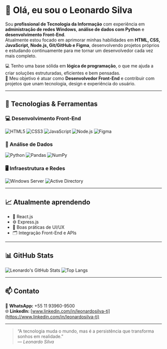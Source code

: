 # 👋 Olá, eu sou o Leonardo Silva

Sou **profissional de Tecnologia da Informação** com experiência em **administração de redes Windows**, **análise de dados com Python** e **desenvolvimento Front-End**.  
Atualmente estou focado em aprimorar minhas habilidades em **HTML, CSS, JavaScript, Node.js, Git/GitHub e Figma**, desenvolvendo projetos próprios e estudando continuamente para me tornar um desenvolvedor cada vez mais completo.

💻 Tenho uma base sólida em **lógica de programação**, o que me ajuda a criar soluções estruturadas, eficientes e bem pensadas.  
🎯 Meu objetivo é atuar como **Desenvolvedor Front-End** e contribuir com projetos que unam tecnologia, design e experiência do usuário.

---

## 🚀 Tecnologias & Ferramentas

### 💻 Desenvolvimento Front-End
![HTML5](https://img.shields.io/badge/HTML5-E34F26?style=for-the-badge&logo=html5&logoColor=white)
![CSS3](https://img.shields.io/badge/CSS3-1572B6?style=for-the-badge&logo=css3&logoColor=white)
![JavaScript](https://img.shields.io/badge/JavaScript-F7DF1E?style=for-the-badge&logo=javascript&logoColor=black)
![Node.js](https://img.shields.io/badge/Node.js-43853D?style=for-the-badge&logo=node.js&logoColor=white)
![Figma](https://img.shields.io/badge/Figma-F24E1E?style=for-the-badge&logo=figma&logoColor=white)

### 🐍 Análise de Dados
![Python](https://img.shields.io/badge/Python-3776AB?style=for-the-badge&logo=python&logoColor=white)
![Pandas](https://img.shields.io/badge/Pandas-150458?style=for-the-badge&logo=pandas&logoColor=white)
![NumPy](https://img.shields.io/badge/NumPy-013243?style=for-the-badge&logo=numpy&logoColor=white)

### 🖥️ Infraestrutura e Redes
![Windows Server](https://img.shields.io/badge/Windows%20Server-0078D6?style=for-the-badge&logo=windows&logoColor=white)
![Active Directory](https://img.shields.io/badge/Active%20Directory-003399?style=for-the-badge&logo=windows&logoColor=white)

---

## 📈 Atualmente aprendendo
- 🧠 React.js  
- ⚙️ Express.js  
- 🎨 Boas práticas de UI/UX  
- 🗂️ Integração Front-End e APIs  

---

## 📊 GitHub Stats

![Leonardo's GitHub Stats](https://github-readme-stats.vercel.app/api?username=d3vleonardosilva&show_icons=true&theme=tokyonight)
![Top Langs](https://github-readme-stats.vercel.app/api/top-langs/?username=d3vleonardosilva&layout=compact&theme=tokyonight)

---

## 📫 Contato

📱 **WhatsApp:** +55 11 93960-9500  
🌐 **LinkedIn:** [www.linkedin.com/in/leonardosilva-ti](https://www.linkedin.com/in/leonardosilva-ti)  

---

> “A tecnologia muda o mundo, mas é a persistência que transforma sonhos em realidade.”  
> — *Leonardo Silva*
